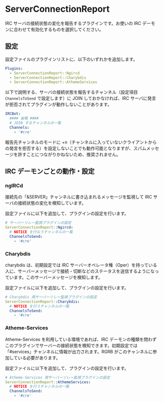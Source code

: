 ServerConnectionReport
======================

IRC サーバの接続状態の変化を報告するプラグインです。お使いの IRC デーモンに合わせて有効化するものを選択してください。

設定
----

設定ファイルのプラグインリストに、以下のいずれかを追加します。

```yaml
Plugins:
  - ServerConnectionReport::Ngircd
  - ServerConnectionReport::Charybdis
  - ServerConnectionReport::AthemeServices
```

以下で説明する、サーバの接続状態を報告するチャンネル（設定項目 `ChannelsToSend` で設定します）に JOIN しておかなければ、IRC サーバに発言が拒否されてプラグインが動作しないことがあります。


```yaml
IRCBot:
  #### 省略 ####
  # JOIN するチャンネルの一覧
  Channels:
    - '#cre'
```

報告先チャンネルのモードに +n（チャンネルに入っていないクライアントからの発言を拒否する）を設定しないことでも動作可能となりますが、スパムメッセージを許すことにつながりかねないため、推奨されません。

IRC デーモンごとの動作・設定
----------------------------

### ngIRCd

接続先の「&SERVER」チャンネルに書き込まれるメッセージを監視して IRC サーバの接続状態の変化を検知しています。

設定ファイルに以下を追加して、プラグインの設定を行います。

```yaml
# サーバーリレー監視プラグインの設定
ServerConnectionReport::Ngircd:
  # NOTICE を行なうチャンネルの一覧
  ChannelsToSend:
    - '#cre'
```

### Charybdis

charybdis は、初期設定では IRC サーバーオペレータ権（Oper）を持っている人に、サーバーメッセージで接続・切断などのステータスを送信するようになっています。このサーバーメッセージを検知します。

設定ファイルに以下を追加して、プラグインの設定を行います。

```yaml
# Charybdis 用サーバーリレー監視プラグインの設定
ServerConnectionReport::Charybdis:
  # NOTICE を行うチャンネルの一覧
  ChannelsToSend:
    - '#cre'
```

### Atheme-Services

Atheme-Services を利用している環境であれば、IRC デーモンの種類を問わずこのプラグインでサーバーの接続状態を検知できます。初期設定では「#services」チャンネルに情報が出力されます。RGRB がこのチャンネルに参加している必要があります。

設定ファイルに以下を追加して、プラグインの設定を行います。

```yaml
# Atheme-Services 用サーバーリレー監視プラグインの設定
ServerConnectionReport::AthemeServices:
  # NOTICE を行うチャンネルの一覧
  ChannelsToSend:
    - '#cre'
```
